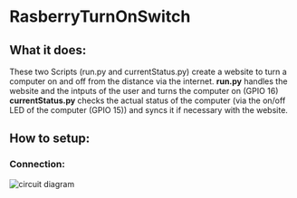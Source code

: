 # RasberryTurnOnSwitch
  
## What it does:
These two Scripts (run.py and currentStatus.py) create a website to turn a computer on and off from the distance via the internet. 
**run.py** handles the website and the intputs of the user and turns the computer on (GPIO 16)  
**currentStatus.py** checks the actual status of the computer (via the on/off LED of the computer (GPIO 15)) and syncs it if necessary with the website.
  
## How to setup:
### Connection:  
![circuit diagram](https://i.imgur.com/lRkw57g.png)
